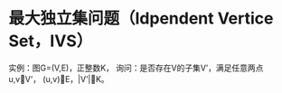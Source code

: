 # 最大独立集问题（Idpendent Vertice Set，IVS）

实例：图G=(V,E)，正整数K，
询问：是否存在V的子集V’，满足任意两点u,vV’，
(u,v)E，|V’|K。
